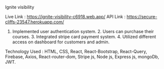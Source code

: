 Ignite visibility

Live Link : https://ignite-visibility-c6918.web.app/
API Link : https://secure-cliffs-23547.herokuapp.com/

  1. Implemented user authentication system.
	2.  Users can purchase their courses.
	3. Integrated stripe card payment system. 
	4. Utilized different access on dashboard for customers and admin.


Technology Used :   HTML, CSS, React, React-Bootstrap, React-Query, Firebase, Axios, 
                    React-router-dom, Stripe js, Node js, Express js, mongoDb, JWT.
